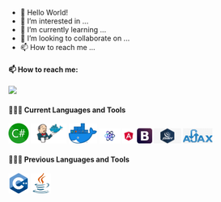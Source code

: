 - 👋 Hello World!
- 👀 I’m interested in ...
- 🌱 I’m currently learning ...
- 💞️ I’m looking to collaborate on ...
- 📫 How to reach me ...



#### 📫 How to reach me:   
  [<img src="https://img.icons8.com/color/48/000000/linkedin.png" width="3.5%"/>](https://www.linkedin.com/in/samira-maleki/)
  
#### 👨🏻‍💻 Current Languages and Tools
  <code><img height="40" src="https://raw.githubusercontent.com/github/explore/80688e429a7d4ef2fca1e82350fe8e3517d3494d/topics/csharp/csharp.png"></code>
  <code><img height="40" src="https://github.com/samiramaleki/samiramaleki/blob/Logos/Logos/Docker.Png"></code>
  <code><img height="40" src="https://github.com/samiramaleki/samiramaleki/blob/Logos/Logos/Docker1.Png"></code>
  <code><img height="30" src="https://github.com/samiramaleki/samiramaleki/blob/Logos/Logos/React.Png"></code>
  <code><img height="30" src="https://github.com/samiramaleki/samiramaleki/blob/Logos/Logos/Angular.png"></code>
  <code><img height="30" src="https://github.com/samiramaleki/samiramaleki/blob/Logos/Logos/BootStrap.png"></code>
  <code><img height="30" src="https://github.com/samiramaleki/samiramaleki/blob/Logos/Logos/Jquery.png"></code>
  <code><img height="30" src="https://github.com/samiramaleki/samiramaleki/blob/Logos/Logos/Ajax.png"></code>

#### 👨🏻‍💻 Previous Languages and Tools
  <code><img height="40" src="https://raw.githubusercontent.com/github/explore/80688e429a7d4ef2fca1e82350fe8e3517d3494d/topics/cpp/cpp.png"></code>
  <code><img height="40" src="https://raw.githubusercontent.com/github/explore/80688e429a7d4ef2fca1e82350fe8e3517d3494d/topics/java/java.png"></code>

